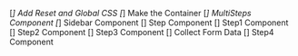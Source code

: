 [*] Add Reset and Global CSS
[*] Make the Container
[*] MultiSteps Component
[*] Sidebar Component
[] Step Component
[] Step1 Component
[] Step2 Component
[] Step3 Component
[] Collect Form Data
[] Step4 Component

